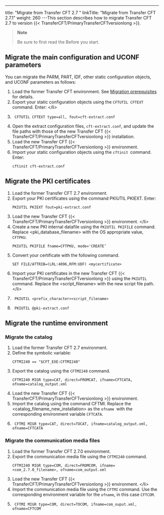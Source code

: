 ---
title: "Migrate from Transfer CFT 2.7        "
linkTitle: "Migrate from Transfer CFT 2.7.1"
weight: 260
---This section describes how to migrate Transfer CFT 2.7 to version {{< TransferCFT/PrimaryTransferCFTversionlong  >}}.

> **Note**
>
> Be sure to first read the Before you start.

## Migrate the main configuration and UCONF parameters

You can migrate the PARM, PART, IDF, other static configuration objects, and UCONF parameters as follows:

1. Load the former Transfer CFT environment. See [Migration prerequisites](../vms_migrate_prereq) for details.
1. Export your static configuration objects using the `CFTUTIL CFTEXT` command. Enter:
    &lt;/li>
1. ```
    CFTUTIL CFTEXT type=all, fout=cft-extract.conf
    ```
1. Open the extract configuration files, `cft-extract.conf`, and update the file paths with those of the new Transfer CFT {{< TransferCFT/PrimaryTransferCFTversionlong >}} installation.
1. Load the new Transfer CFT {{< TransferCFT/PrimaryTransferCFTversionlong >}} environment.
1. Import your static configuration objects using the `cftinit `command. Enter:  
    ```
    cftinit cft-extract.conf
    ```

## Migrate the PKI certificates

1. Load the former Transfer CFT 2.7 environment.
1. Export your PKI certificates using the command PKIUTIL PKIEXT. Enter:  
    ```
    PKIUTIL PKIEXT fout=pki-extract.conf
    ```
1. Load the new Transfer CFT {{< TransferCFT/PrimaryTransferCFTversionlong >}} environment.
    &lt;/li>
1. Create a new PKI internal datafile using the `PKIUTIL PKIFILE` command. Replace &lt;pki_database_filename> with the OS appropriate value, `CFTPKU`.  
    ```
    PKIUTIL PKIFILE fname=CFTPKU, mode='CREATE’
    ```
1. Convert your certificate with the following command.  
    ```
    SET FILE/ATTRIB=(LRL:4096,RFM:UDF) <mycertificate>
    ```
1. Import your PKI certificates in the new Transfer CFT {{< TransferCFT/PrimaryTransferCFTversionlong >}} using the `PKIUTIL` command. Replace the &lt;script_filename> with the new script file path.
    &lt;/li>
1. ```
    PKIUTIL <prefix_character><script_filename>
    ```
1. ```
    PKIUTIL @pki-extract.conf
    ```

## Migrate the runtime environment

### Migrate the catalog

1. Load the former Transfer CFT 2.7 environment.
1. Define the symbolic variable:  
    ```
    CFTMI240 == "$CFT_EXE:CFTMI240"
    ```
1. Export the catalog using the `CFTMI240` command.  
    ```
    CFTMI240 MIGR type=CAT, direct=FROMCAT, ifname=CFTCATA, ofname=catalog_output.xml
    ```
1. Load the new Transfer CFT {{< TransferCFT/PrimaryTransferCFTversionlong >}} environment.
1. Import the catalog using the command CFTMI. Replace the &lt;catalog_filename_new_installation> as the `ofname `with the corresponding environment variable `CFTCATA`.
1. ```
    CFTMI MIGR type=CAT, direct=TOCAT, ifname=catalog_output.xml, ofname=CFTCATA
    ```

### Migrate the communication media files

1. Load the former Transfer CFT 2.7.0 environment.
1. Export the communication media file using the `CFTMI240` command.  
    ```
    CFTMI240 MIGR type=COM, direct=FROMCOM, ifname=<com_2.7.0_filename>, ofname=com_output.xml
    ```
1. Load the new Transfer CFT {{< TransferCFT/PrimaryTransferCFTversionlong >}} environment.
    &lt;/li>
1. Import the communication media file using the `CFTMI` command. Use the corresponding environment variable for the `ofname`, in this case `CFTCOM`.
1. ```
    CFTMI MIGR type=COM, direct=TOCOM, ifname=com_ouput.xml, ofname=CFTCOM
    ```
